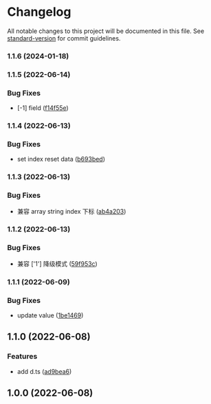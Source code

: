 # Changelog

All notable changes to this project will be documented in this file. See [standard-version](https://github.com/conventional-changelog/standard-version) for commit guidelines.

### 1.1.6 (2024-01-18)

### 1.1.5 (2022-06-14)


### Bug Fixes

* [-1]  field ([f14f55e](./commit/f14f55e09442f517dcc487d452147f20eed574b3))

### 1.1.4 (2022-06-13)


### Bug Fixes

* set index reset data ([b693bed](./commit/b693bed5a86a8d78dfe2283ef6a041ead2dd6ed0))

### 1.1.3 (2022-06-13)


### Bug Fixes

* 兼容 array string index 下标 ([ab4a203](./commit/ab4a203303525f483a32cb19bd6443caf87287cb))

### 1.1.2 (2022-06-13)


### Bug Fixes

* 兼容 ['1'] 降级模式 ([59f953c](./commit/59f953c0d3cef188b7ab61953e83a6852f8335aa))

### 1.1.1 (2022-06-09)


### Bug Fixes

* update value ([1be1469](./commit/1be146961e8aa59fb8661cfd65b6bdd395d6f92a))

## 1.1.0 (2022-06-08)


### Features

* add d.ts ([ad9bea6](./commit/ad9bea69e8aee8f9302c66f4a9c90a7a25de3376))

## 1.0.0 (2022-06-08)
